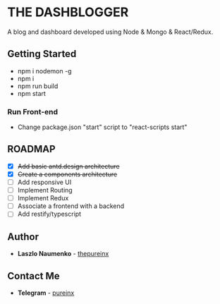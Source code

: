 # THE DASHBLOGGER

A blog and dashboard developed using Node & Mongo & React/Redux.

## Getting Started

* npm i nodemon -g
* npm i
* npm run build
* npm start

### Run Front-end 

* Change package.json "start" script to "react-scripts start"

## ROADMAP

- [x] ~~Add basic antd.design architecture~~
- [x] ~~Create a components architecture~~
- [ ] Add responsive UI
- [ ] Implement Routing
- [ ] Implement Redux
- [ ] Associate a frontend with a backend
- [ ] Add restify/typescript

## Author

* **Laszlo Naumenko** - [thepureinx](https://github.com/thepureinx)

## Contact Me

* **Telegram** - [pureinx](https://t.me/pureinx)
